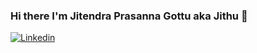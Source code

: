 ### Hi there I'm Jitendra Prasanna Gottu aka Jithu 👋

[![Linkedin](https://img.shields.io/badge/-LinkedIn-blue?style=flat&logo=Linkedin&logoColor=white)](https://www.linkedin.com/in/jgottu)

<!--
**jithu741/jithu741** is a ✨ _special_ ✨ repository because its `README.md` (this file) appears on your GitHub profile.

Here are some ideas to get you started:

- 🔭 I’m currently working on ...
- 🌱 I’m currently learning ...
- 👯 I’m looking to collaborate on ...
- 🤔 I’m looking for help with ...
- 💬 Ask me about ...
- 📫 How to reach me: ...
- 😄 Pronouns: ...
- ⚡ Fun fact: ...
-->
